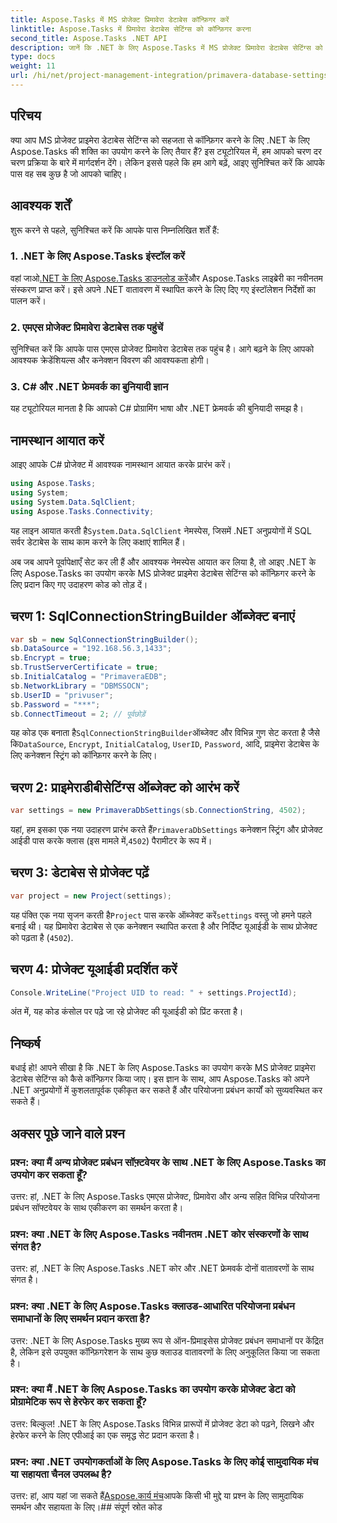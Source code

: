 ```yaml
---
title: Aspose.Tasks में MS प्रोजेक्ट प्रिमावेरा डेटाबेस कॉन्फ़िगर करें
linktitle: Aspose.Tasks में प्रिमावेरा डेटाबेस सेटिंग्स को कॉन्फ़िगर करना
second_title: Aspose.Tasks .NET API
description: जानें कि .NET के लिए Aspose.Tasks में MS प्रोजेक्ट प्रिमावेरा डेटाबेस सेटिंग्स को आसानी से कैसे कॉन्फ़िगर करें। अपने प्रोजेक्ट प्रबंधन कार्यों को सुव्यवस्थित करें।
type: docs
weight: 11
url: /hi/net/project-management-integration/primavera-database-settings/
---
```

## परिचय
क्या आप MS प्रोजेक्ट प्राइमेरा डेटाबेस सेटिंग्स को सहजता से कॉन्फ़िगर करने के लिए .NET के लिए Aspose.Tasks की शक्ति का उपयोग करने के लिए तैयार हैं? इस ट्यूटोरियल में, हम आपको चरण दर चरण प्रक्रिया के बारे में मार्गदर्शन देंगे। लेकिन इससे पहले कि हम आगे बढ़ें, आइए सुनिश्चित करें कि आपके पास वह सब कुछ है जो आपको चाहिए।
## आवश्यक शर्तें
शुरू करने से पहले, सुनिश्चित करें कि आपके पास निम्नलिखित शर्तें हैं:
### 1. .NET के लिए Aspose.Tasks इंस्टॉल करें
 वहां जाओ[.NET के लिए Aspose.Tasks डाउनलोड करें](https://releases.aspose.com/tasks/net/)और Aspose.Tasks लाइब्रेरी का नवीनतम संस्करण प्राप्त करें। इसे अपने .NET वातावरण में स्थापित करने के लिए दिए गए इंस्टॉलेशन निर्देशों का पालन करें।
### 2. एमएस प्रोजेक्ट प्रिमावेरा डेटाबेस तक पहुंचें
सुनिश्चित करें कि आपके पास एमएस प्रोजेक्ट प्रिमावेरा डेटाबेस तक पहुंच है। आगे बढ़ने के लिए आपको आवश्यक क्रेडेंशियल्स और कनेक्शन विवरण की आवश्यकता होगी।
### 3. C# और .NET फ्रेमवर्क का बुनियादी ज्ञान
यह ट्यूटोरियल मानता है कि आपको C# प्रोग्रामिंग भाषा और .NET फ्रेमवर्क की बुनियादी समझ है।

## नामस्थान आयात करें
आइए आपके C# प्रोजेक्ट में आवश्यक नामस्थान आयात करके प्रारंभ करें।

```csharp
using Aspose.Tasks;
using System;
using System.Data.SqlClient;
using Aspose.Tasks.Connectivity;

```
 यह लाइन आयात करती है`System.Data.SqlClient` नेमस्पेस, जिसमें .NET अनुप्रयोगों में SQL सर्वर डेटाबेस के साथ काम करने के लिए कक्षाएं शामिल हैं।

अब जब आपने पूर्वापेक्षाएँ सेट कर ली हैं और आवश्यक नेमस्पेस आयात कर लिया है, तो आइए .NET के लिए Aspose.Tasks का उपयोग करके MS प्रोजेक्ट प्राइमेरा डेटाबेस सेटिंग्स को कॉन्फ़िगर करने के लिए प्रदान किए गए उदाहरण कोड को तोड़ दें।
## चरण 1: SqlConnectionStringBuilder ऑब्जेक्ट बनाएं
```csharp
var sb = new SqlConnectionStringBuilder();
sb.DataSource = "192.168.56.3,1433";
sb.Encrypt = true;
sb.TrustServerCertificate = true;
sb.InitialCatalog = "PrimaveraEDB";
sb.NetworkLibrary = "DBMSSOCN";
sb.UserID = "privuser";
sb.Password = "***";
sb.ConnectTimeout = 2; // पूर्वछोड़ें
```
 यह कोड एक बनाता है`SqlConnectionStringBuilder`ऑब्जेक्ट और विभिन्न गुण सेट करता है जैसे कि`DataSource`, `Encrypt`, `InitialCatalog`, `UserID`, `Password`, आदि, प्राइमेरा डेटाबेस के लिए कनेक्शन स्ट्रिंग को कॉन्फ़िगर करने के लिए।
## चरण 2: प्राइमेराडीबीसेटिंग्स ऑब्जेक्ट को आरंभ करें
```csharp
var settings = new PrimaveraDbSettings(sb.ConnectionString, 4502);
```
 यहां, हम इसका एक नया उदाहरण प्रारंभ करते हैं`PrimaveraDbSettings` कनेक्शन स्ट्रिंग और प्रोजेक्ट आईडी पास करके क्लास (इस मामले में,`4502`) पैरामीटर के रूप में।
## चरण 3: डेटाबेस से प्रोजेक्ट पढ़ें
```csharp
var project = new Project(settings);
```
 यह पंक्ति एक नया सृजन करती है`Project` पास करके ऑब्जेक्ट करें`settings` वस्तु जो हमने पहले बनाई थी। यह प्रिमावेरा डेटाबेस से एक कनेक्शन स्थापित करता है और निर्दिष्ट यूआईडी के साथ प्रोजेक्ट को पढ़ता है (`4502`).
## चरण 4: प्रोजेक्ट यूआईडी प्रदर्शित करें
```csharp
Console.WriteLine("Project UID to read: " + settings.ProjectId);
```
अंत में, यह कोड कंसोल पर पढ़े जा रहे प्रोजेक्ट की यूआईडी को प्रिंट करता है।

## निष्कर्ष
बधाई हो! आपने सीखा है कि .NET के लिए Aspose.Tasks का उपयोग करके MS प्रोजेक्ट प्राइमेरा डेटाबेस सेटिंग्स को कैसे कॉन्फ़िगर किया जाए। इस ज्ञान के साथ, आप Aspose.Tasks को अपने .NET अनुप्रयोगों में कुशलतापूर्वक एकीकृत कर सकते हैं और परियोजना प्रबंधन कार्यों को सुव्यवस्थित कर सकते हैं।
## अक्सर पूछे जाने वाले प्रश्न
### प्रश्न: क्या मैं अन्य प्रोजेक्ट प्रबंधन सॉफ़्टवेयर के साथ .NET के लिए Aspose.Tasks का उपयोग कर सकता हूँ?
उत्तर: हां, .NET के लिए Aspose.Tasks एमएस प्रोजेक्ट, प्रिमावेरा और अन्य सहित विभिन्न परियोजना प्रबंधन सॉफ्टवेयर के साथ एकीकरण का समर्थन करता है।
### प्रश्न: क्या .NET के लिए Aspose.Tasks नवीनतम .NET कोर संस्करणों के साथ संगत है?
उत्तर: हां, .NET के लिए Aspose.Tasks .NET कोर और .NET फ्रेमवर्क दोनों वातावरणों के साथ संगत है।
### प्रश्न: क्या .NET के लिए Aspose.Tasks क्लाउड-आधारित परियोजना प्रबंधन समाधानों के लिए समर्थन प्रदान करता है?
उत्तर: .NET के लिए Aspose.Tasks मुख्य रूप से ऑन-प्रिमाइसेस प्रोजेक्ट प्रबंधन समाधानों पर केंद्रित है, लेकिन इसे उपयुक्त कॉन्फ़िगरेशन के साथ कुछ क्लाउड वातावरणों के लिए अनुकूलित किया जा सकता है।
### प्रश्न: क्या मैं .NET के लिए Aspose.Tasks का उपयोग करके प्रोजेक्ट डेटा को प्रोग्रामेटिक रूप से हेरफेर कर सकता हूँ?
उत्तर: बिल्कुल! .NET के लिए Aspose.Tasks विभिन्न प्रारूपों में प्रोजेक्ट डेटा को पढ़ने, लिखने और हेरफेर करने के लिए एपीआई का एक समृद्ध सेट प्रदान करता है।
### प्रश्न: क्या .NET उपयोगकर्ताओं के लिए Aspose.Tasks के लिए कोई सामुदायिक मंच या सहायता चैनल उपलब्ध है?
 उत्तर: हां, आप यहां जा सकते हैं[Aspose.कार्य मंच](https://forum.aspose.com/c/tasks/15)आपके किसी भी मुद्दे या प्रश्न के लिए सामुदायिक समर्थन और सहायता के लिए।## संपूर्ण स्रोत कोड